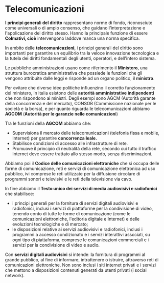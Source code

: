 ﻿# Telecomunicazioni

I **principi generali del diritto** rappresentano norme di fondo, riconosciute come universali o di ampio consenso, che guidano l’interpretazione e l'applicazione del diritto stesso. Hanno la principale funzione di essere **Colmativi, cioè** intervengono laddove manca una norma specifica.

In ambito delle **telecomunicazioni**, i principi generali del diritto sono importanti per garantire un equilibrio tra la veloce innovazione tecnologica e la tutela dei diritti fondamentali degli utenti, operatori, e dell'intero sistema.

Le pubbliche amministrazioni usano come riferimento il **Ministero**, una struttura burocratica amministrativa che possiede le funzioni che gli vengono attribuite dalle leggi e risponde ad un organo politico, il **ministro**.

Per evitare che diverse idee politiche influenzino il corretto funzionamento del ministero, in Italia esistono delle **autorità amministrative indipendenti** che non rispondono ai ministri. Degli esempi sono AGCM (Autorità garante della concorrenza e del mercato), CONSOB (Commissione nazionale per le società e la borsa), e per quanto riguarda le telecomunicazioni abbiamo **AGCOM** (**Autorità per le garanzie nelle comunicazioni**)

Tra le funzioni della **AGCOM** abbiamo che:

- Supervisiona il mercato delle telecomunicazioni (telefonia fissa e mobile, Internet) per garantire **concorrenza leale.**
- Stabilisce condizioni di accesso alle infrastrutture di rete.
- Promuove il principio di neutralità della rete, secondo cui tutto il traffico Internet deve essere trattato allo stesso modo, senza discriminazioni.

Abbiamo poi il **Codice delle comunicazioni elettroniche** che si occupa delle forme di comunicazione, reti e servizi di comunicazione elettronica ad uso pubblico, ivi comprese le reti utilizzate per la diffusione circolare di programmi sonori e televisivi e le reti della televisione via cavo.

In fine abbiamo il **Testo unico dei servizi di media audiovisivi e radiofonici** che stabilisce:

- i principi generali per la fornitura di servizi digitali audiovisivi e radiofonici, inclusi i servizi di piattaforme per la condivisione di video, tenendo conto di tutte le forme di comunicazione (come le comunicazioni elettroniche, l'editoria digitale e Internet) e delle evoluzioni tecnologiche e di mercato;
- le disposizioni relative ai servizi audiovisivi e radiofonici, inclusi i programmi a accesso condizionato e i servizi interattivi associati, su ogni tipo di piattaforma, comprese le comunicazioni commerciali e i servizi per la condivisione di video e audio.

Con **servizi digitali audiovisivi** si intende: la fornitura di programmi al grande pubblico, al fine di informare, intrattenere o istruire, attraverso reti di comunicazioni elettroniche. Non sono inclusi i siti internet privati e i servizi che mettono a disposizioni contenuti generati da utenti privati (i social network).

